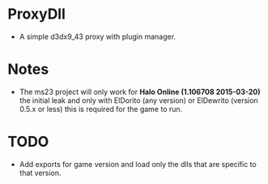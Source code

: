 # ProxyDll
 - A simple d3dx9_43 proxy with plugin manager.

# Notes
 - The ms23 project will only work for **Halo Online (1.106708 2015-03-20)** the initial leak and only with ElDorito (any version) or ElDewrito (version 0.5.x or less) this is required for the game to run.

# TODO
 - Add exports for game version and load only the dlls that are specific to that version.
